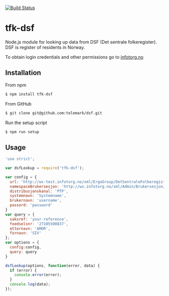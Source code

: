 [![Build Status](https://travis-ci.org/telemark/dsf.svg?branch=master)](https://travis-ci.org/telemark/dsf)
# tfk-dsf

Node.js module for looking up data from DSF (Det sentrale folkeregister).
DSF is register of residents in Norway.

To obtain login credentials and other permissions go to [infotorg.no](https://www.infotorg.no)

## Installation
From npm

```sh
$ npm install tfk-dsf
```

From GitHub

```sh
$ git clone git@github.com:telemark/dsf.git
```

Run the setup script

```sh
$ npm run setup
```

## Usage

```javascript
'use strict';

var dsfLookup = require('tfk-dsf');

var config = {
  url: 'http://ws-test.infotorg.no/xml/ErgoGroup/DetSentraleFolkeregister1_4/2011-09-26/DetSentraleFolkeregister1_4.wsdl',
  namespaceBrukersesjon: 'http://ws.infotorg.no/xml/Admin/Brukersesjon/2006-07-07/Brukersesjon.xsd',
  distribusjonskanal: 'PTP',
  systemnavn: 'Systemname',
  brukernavn: 'username',
  passord: 'password'
}
var query = {
  saksref: 'your-reference',
  foedselsnr: '27105500837',
  etternavn: 'AMOR',
  fornavn: 'SIV'
};
var options = {
  config:config,
  query: query
}

dsfLookup(options, function(error, data) {
  if (error) {
    console.error(error);
  }
  console.log(data);
});
```